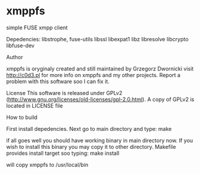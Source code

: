 xmppfs
======

simple FUSE xmpp client

Depedencies: libstrophe, fuse-utils libssl libexpat1 libz libresolve libcrypto libfuse-dev


Author

xmppfs is oryginaly created and still maintained by Grzegorz Dwornicki
visit http://c0d3.pl for more info on xmppfs and my other projects. Report a problem with this software soo I can fix it.


License
This software is released under GPLv2 (http://www.gnu.org/licenses/old-licenses/gpl-2.0.html). A copy of GPLv2 is located in LICENSE file


How to build

First install depedencies. Next go to main directory and type:
make

if all goes well you should have working binary in main directory now. If you wish to install this binary you may copy it to other directory. Makefile provides install target soo typing:
make install

will copy xmppfs to /usr/local/bin

